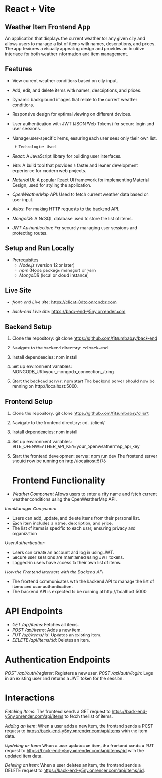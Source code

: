 # React + Vite


## Weather Item Frontend App
An application that displays the current weather for any given city and allows users to manage a list of items with names, descriptions, and prices. The app features a visually appealing design and provides an intuitive interface for both weather information and item management.

## Features
- View current weather conditions based on city input.
- Add, edit, and delete items with names, descriptions, and prices.
- Dynamic background images that relate to the current weather conditions.
- Responsive design for optimal viewing on different devices.
- User authentication with JWT (JSON Web Tokens) for secure login and user sessions.
- Manage user-specific items, ensuring each user sees only their own list.


       # Technologies Used
- *React*: A JavaScript library for building user interfaces.
- *Vite*: A build tool that provides a faster and leaner development experience for modern web projects.
- *Material UI*: A popular React UI framework for implementing Material Design, used for styling the application.
- *OpenWeatherMap API*: Used to fetch current weather data based on user input.
- *Axios*: For making HTTP requests to the backend API.
- *MongoDB*: A NoSQL database used to store the list of items.
- *JWT Authentication*: For securely managing user sessions and protecting routes.

## Setup and Run Locally
- Prerequisites
  - *Node.js* (version 12 or later)
  - *npm* (Node package manager) or yarn
  - *MongoDB* (local or cloud instance)

 ## Live Site
 - *front-end Live site*: https://client-3dto.onrender.com

 - *back-end Live site*: https://back-end-y5ny.onrender.com


## Backend Setup
1. Clone the repository:
   git clone https://github.com/fitsumbabay/back-end

2. Navigate to the backend directory:
   cd back-end
3. Install dependencies:
   npm install
4. Set up environment variables:
   MONGODB_URI=your_mongodb_connection_string
5. Start the backend server:
   npm start
  The backend server should now be running on http://localhost:5000.


  
## Frontend Setup
1. Clone the repository:
   git clone https://github.com/fitsumbabay/client
2. Navigate to the frontend directory:
  cd ../client/
3. Install dependencies:
  npm install
4. Set up environment variables:
  VITE_OPENWEATHER_API_KEY=your_openweathermap_api_key
5. Start the frontend development server:
  npm run dev
  The frontend server should now be running on http://localhost:5173


    # Frontend Functionality
- *Weather Component*
Allows users to enter a city name and fetch current weather conditions using the OpenWeatherMap API.

*ItemManager Component*
- Users can add, update, and delete items from their personal list.
- Each item includes a name, description, and price.
- The list of items is specific to each user, ensuring privacy and organization

*User Authentication*
- Users can create an account and log in using JWT.
- Secure user sessions are maintained using JWT tokens.
- Logged-in users have access to their own list of items.

*How the Frontend Interacts with the Backend API*
 - The frontend communicates with the backend API to manage the list of items and user authentication.
 - The backend API is expected to be running at http://localhost:5000.


# API Endpoints
 - *GET /api/items*: Fetches all items.
 - *POST /api/items*: Adds a new item.
 - *PUT /api/items/:id*: Updates an existing item.
 - *DELETE /api/items/:id*: Deletes an item.

# Authentication Endpoints
*POST /api/auth/register*: Registers a new user.
*POST /api/auth/login*: Logs in an existing user and returns a JWT token for the session.

 # Interactions
*Fetching Items*: The frontend sends a GET request to https://back-end-y5ny.onrender.com/api/items to fetch the list of items.

*Adding an Item*: When a user adds a new item, the frontend sends a POST request to https://back-end-y5ny.onrender.com/api/items with the item data.

*Updating an Item*: When a user updates an item, the frontend sends a PUT request to https://back-end-y5ny.onrender.com/api/items/:id with the updated item data.

*Deleting an Item*: When a user deletes an item, the frontend sends a DELETE request to https://back-end-y5ny.onrender.com/api/items/:id.